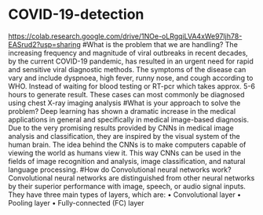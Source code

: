 # COVID-19-detection
https://colab.research.google.com/drive/1NOe-oLRgqiLVA4xWe97Ijh78-EASrud2?usp=sharing
#What is the problem that we are handling?
The increasing frequency and magnitude of viral outbreaks in recent decades, by the current
COVID-19 pandemic, has resulted in an urgent need for rapid and sensitive viral diagnostic
methods. The symptoms of the disease can vary and include dyspnoea, high fever, runny
nose, and cough according to WHO. Instead of waiting for blood testing or RT-pcr which
takes approx. 5-6 hours to generate result. These cases can most commonly be diagnosed
using chest X-ray imaging analysis
#What is your approach to solve the problem?
Deep learning has shown a dramatic increase in the medical applications in general and
specifically in medical image-based diagnosis. Due to the very promising results provided by
CNNs in medical image analysis and classification, they are inspired by the visual system of
the human brain. The idea behind the CNNs is to make computers capable of viewing the
world as humans view it. This way CNNs can be used in the fields of image recognition and
analysis, image classification, and natural language processing.
#How do Convolutional neural networks work?
Convolutional neural networks are distinguished from other neural networks by their superior
performance with image, speech, or audio signal inputs. They have three main types of
layers, which are:
• Convolutional layer
• Pooling layer
• Fully-connected (FC) layer
